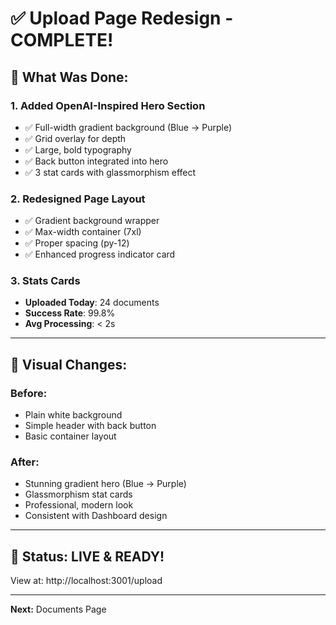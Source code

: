# ✅ Upload Page Redesign - COMPLETE!

## 🎨 **What Was Done:**

### **1. Added OpenAI-Inspired Hero Section**
- ✅ Full-width gradient background (Blue → Purple)
- ✅ Grid overlay for depth
- ✅ Large, bold typography
- ✅ Back button integrated into hero
- ✅ 3 stat cards with glassmorphism effect

### **2. Redesigned Page Layout**
- ✅ Gradient background wrapper
- ✅ Max-width container (7xl)
- ✅ Proper spacing (py-12)
- ✅ Enhanced progress indicator card

### **3. Stats Cards**
- **Uploaded Today**: 24 documents
- **Success Rate**: 99.8%
- **Avg Processing**: < 2s

---

## 📸 **Visual Changes:**

### **Before:**
- Plain white background
- Simple header with back button
- Basic container layout

### **After:**
- Stunning gradient hero (Blue → Purple)  
- Glassmorphism stat cards
- Professional, modern look
- Consistent with Dashboard design

---

## 🚀 **Status:** LIVE & READY!

View at: http://localhost:3001/upload

---

**Next:** Documents Page
